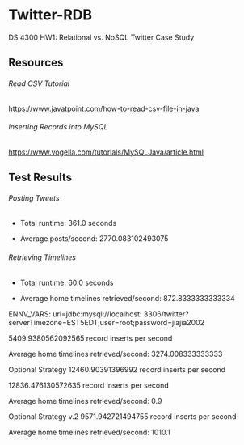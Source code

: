 # Twitter-RDB

DS 4300 HW1: Relational vs. NoSQL Twitter Case Study

## Resources

###### Read CSV Tutorial

https://www.javatpoint.com/how-to-read-csv-file-in-java

###### Inserting Records into MySQL

https://www.vogella.com/tutorials/MySQLJava/article.html

## Test Results

###### Posting Tweets

[comment]: <> (Starting performance test...)

[comment]: <> (Start time: 2022/01/30 21:06:57)

[comment]: <> (End time: 2022/01/30 21:12:58)

- Total runtime: 361.0 seconds

- Average posts/second: 2770.083102493075

###### Retrieving Timelines

[comment]: <> (Starting performance test...)

[comment]: <> (Start time: 2022/01/30 21:16:25)

[comment]: <> (End time: 2022/01/30 21:17:25)

- Total runtime: 60.0 seconds

- Average home timelines retrieved/second: 872.8333333333334

ENNV_VARS: url=jdbc:mysql://localhost:
3306/twitter?serverTimezone\=EST5EDT;user=root;password=jiajia2002


[comment]: <> (8978.111364493365 record inserts per second)

[comment]: <> (9624.916985091004 record inserts per second)

[comment]: <> (5173.038125290984 record inserts per second)

[comment]: <> (Average home timelines retrieved/second: 3530.266666666667)

[comment]: <> (5235.931053259891 record inserts per second)

[comment]: <> (Average home timelines retrieved/second: 3357.483333333333)

5409.9380562092565 record inserts per second

Average home timelines retrieved/second: 3274.008333333333

Optional Strategy 12460.90391396992 record inserts per second

12836.476130572635 record inserts per second

Average home timelines retrieved/second: 0.9

Optional Strategy v.2 9571.942721494755 record inserts per second

Average home timelines retrieved/second: 1010.1